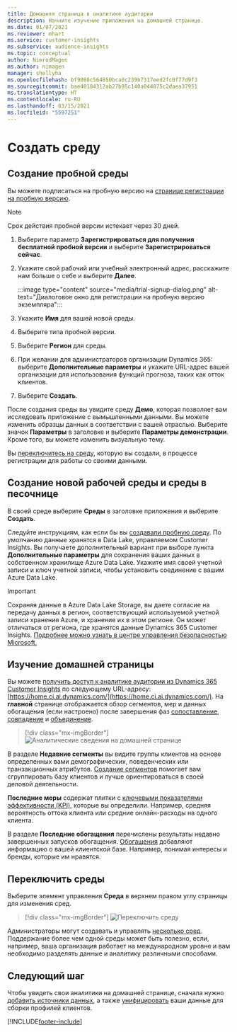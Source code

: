 ```yaml
---
title: Домашняя страница в аналитике аудитории
description: Начните изучение приложения на домашней странице.
ms.date: 01/07/2021
ms.reviewer: mhart
ms.service: customer-insights
ms.subservice: audience-insights
ms.topic: conceptual
author: NimrodMagen
ms.author: nimagen
manager: shellyha
ms.openlocfilehash: bf9080c564850bca0c239b7317eed2fc0f77d9f3
ms.sourcegitcommit: bae40184312ab27b95c140a044875c2daea37951
ms.translationtype: HT
ms.contentlocale: ru-RU
ms.lasthandoff: 03/15/2021
ms.locfileid: "5597251"
---
```

# <a name="create-a-new-environment"></a>Создать среду

## <a name="create-a-trial-environment"></a>Создание пробной среды

Вы можете подписаться на пробную версию на [странице регистрации на пробную версию](https://dynamics.microsoft.com/get-started/free-trial/?appname=customerinsights). 

> [!NOTE]
> Срок действия пробной версии истекает через 30 дней.

1. Выберите параметр **Зарегистрироваться для получения бесплатной пробной версии** и выберите **Зарегистрироваться сейчас**.

1. Укажите свой рабочий или учебный электронный адрес, расскажите нам больше о себе и выберите **Далее**.

   :::image type="content" source="media/trial-signup-dialog.png" alt-text="Диалоговое окно для регистрации на пробную версию экземпляра":::

1. Укажите **Имя** для вашей новой среды. 

1. Выберите типа пробной версии.

1. Выберите **Регион** для среды.

1. При желании для администраторов организации Dynamics 365: выберите **Дополнительные параметры** и укажите URL-адрес вашей организации для использования функций прогноза, таких как отток клиентов.

1. Выберите **Создать**. 

После создания среды вы увидите среду **Демо**, которая позволяет вам исследовать приложение с вымышленными данными. Вы можете изменить образцы данных в соответствии с вашей отраслью. Выберите значок **Параметры** в заголовке и выберите **Параметры демонстрации**. Кроме того, вы можете изменить визуальную тему. 

Вы [переключитесь на среду](#switch-environments), которую вы создали, в процессе регистрации для работы со своими данными.

## <a name="create-a-new-production-or-sandbox-environment"></a>Создание новой рабочей среды и среды в песочнице

В своей среде выберите **Среды** в заголовке приложения и выберите **Создать**.

Следуйте инструкциям, как если бы вы [создавали пробную среду](#create-a-trial-environment). По умолчанию данные хранятся в Data Lake, управляемом Customer Insights. Вы получаете дополнительный вариант при выборе пункта **Дополнительные параметры** для сохранения ваших данных в собственном хранилище Azure Data Lake. Укажите имя своей учетной записи и ключ учетной записи, чтобы установить соединение с вашим Azure Data Lake. 

> [!IMPORTANT]
> Сохраняя данные в Azure Data Lake Storage, вы даете согласие на передачу данных в регион, соответствующий используемой учетной записи хранения Azure, и хранение их в этом регионе. Он может отличаться от региона, где хранятся данные Dynamics 365 Customer Insights. [Подробнее можно узнать в центре управления безопасностью Microsoft.](https://www.microsoft.com/trust-center)

## <a name="explore-the-home-page"></a>Изучение домашней страницы

Вы можете [получить доступ к аналитике аудитории из Dynamics 365 Customer Insights](https://home.ci.ai.dynamics.com/) по следующему URL-адресу: [https://home.ci.ai.dynamics.com/](https://home.ci.ai.dynamics.com/).
На **главной** странице отображается обзор сегментов, мер и данных обогащения (если настроено) после завершения фаз [сопоставление](map-entities.md), [совпадение](match-entities.md) и [объединение](merge-entities.md).

> [!div class="mx-imgBorder"] 
> ![Аналитические сведения на домашней странице](media/home-page-insights.png "Аналитические сведения на домашней странице")

В разделе **Недавние сегменты** вы видите группы клиентов на основе определенных вами демографических, поведенческих или транзакционных атрибутов. [Создание сегментов](segments.md) помогает вам сгруппировать базу клиентов и лучше ориентироваться в своей деловой деятельности.

**Последние меры** содержат плитки с [ключевыми показателями эффективности (KPI)](measures.md), которые вы определили. Например, средняя вероятность оттока клиента или средние онлайн-расходы на одного клиента.

В разделе **Последние обогащения** перечислены результаты недавно завершенных запусков обогащения. [Обогащения](enrichment-hub.md) добавляют информацию о вашей клиентской базе. Например, понимая интересы и бренды, которые им нравятся.

## <a name="switch-environments"></a>Переключить среды

Выберите элемент управления **Среда** в верхнем правом углу страницы для изменения сред.

> [!div class="mx-imgBorder"] 
> ![Переключить среду](media/home-page-environment-switcher.png "Переключить среду")

Администраторы могут создавать и управлять [несколько сред](manage-environments.md). Поддержание более чем одной среды может быть полезно, если, например, ваша организация работает на международном уровне и вам необходимо разделять данные и аналитику различными способами.

## <a name="next-step"></a>Следующий шаг

Чтобы увидеть свои аналитики на домашней странице, сначала нужно [добавить источники данных](data-sources.md), а также [унифицировать](data-unification.md) ваши данные для сборки профилей клиентов.


[!INCLUDE[footer-include](../includes/footer-banner.md)]